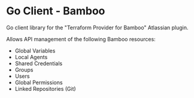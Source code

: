 # Go Client - Bamboo

Go client library for the "Terraform Provider for Bamboo" Atlassian plugin.

Allows API management of the following Bamboo resources:

- Global Variables
- Local Agents
- Shared Credentials
- Groups
- Users
- Global Permissions
- Linked Repositories (Git)
